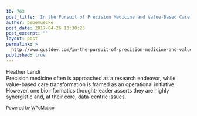 ```yaml
---
ID: 763
post_title: 'In the Pursuit of Precision Medicine and Value-Based Care: Are They Dual, Yet Synergistic Goals?'
author: bebemuecke
post_date: 2017-04-26 13:30:23
post_excerpt: ""
layout: post
permalink: >
  http://www.gustdev.com/in-the-pursuit-of-precision-medicine-and-value-based-care-are-they-dual-yet-synergistic-goals/
published: true
---
```

<div><div><div>Heather Landi</div></div></div><div><div><div>Precision medicine often is approached as a research endeavor, while value-based care transformation is framed as an operational initiative. However, one bioinformatics thought-leader asserts they are highly synergistic and, at their core, data-centric issues. </div></div></div><img src="http://feeds.feedburner.com/~r/healthcare-informatics/~4/oBGlGzkdgzQ" height="1" width="1" alt=""><p class="wpematico_credit"><small>Powered by <a href="http://www.wpematico.com" target="_blank">WPeMatico</a></small></p>